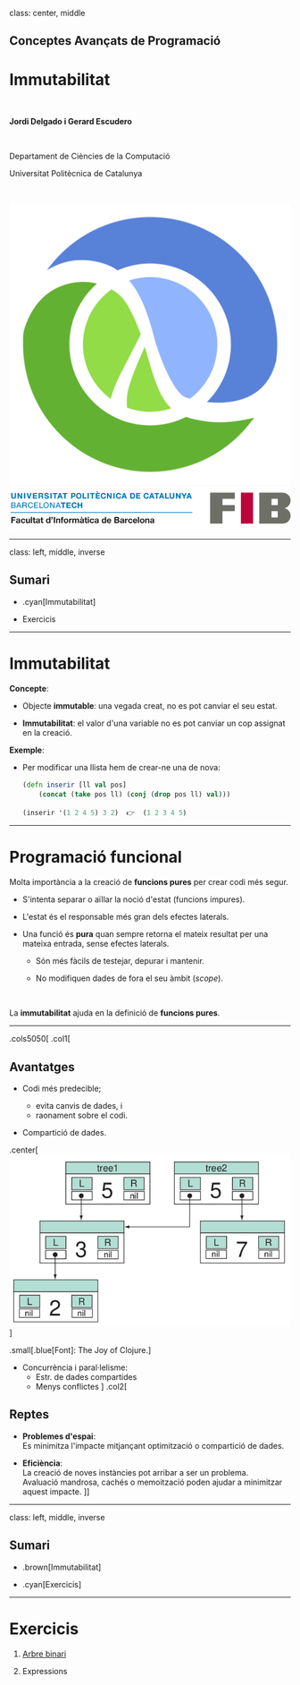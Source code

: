 class: center, middle

## Conceptes Avançats de Programació

# Immutabilitat

<br>

**Jordi Delgado i Gerard Escudero**

<br>

Departament de Ciències de la Computació

Universitat Politècnica de Catalunya

<br>

![:scale 12%](figures/clojure_logo.png) ![:scale 75%](figures/fib.png)

---
class: left, middle, inverse

## Sumari

- .cyan[Immutabilitat]

- Exercicis

---

# Immutabilitat

**Concepte**:

- Objecte **immutable**: una vegada creat, no es pot canviar el seu estat.

- **Immutabilitat**: el valor d'una variable no es pot canviar un cop assignat en la creació.

**Exemple**:

- Per modificar una llista hem de crear-ne una de nova:

  ```clojure
  (defn inserir [ll val pos]
      (concat (take pos ll) (conj (drop pos ll) val)))

  (inserir '(1 2 4 5) 3 2)  👉  (1 2 3 4 5)
  ```

---

# Programació funcional

Molta importància a la creació de **funcions pures** per crear codi més segur.

- S'intenta separar o aïllar la noció d'estat (funcions impures).

- L'estat és el responsable més gran dels efectes laterals.

- Una funció és **pura** quan sempre retorna el mateix resultat per una mateixa entrada, sense efectes laterals.

  - Són més fàcils de testejar, depurar i mantenir.

  - No modifiquen dades de fora el seu àmbit (*scope*).

<br>

La **immutabilitat** ajuda en la definició de **funcions pures**.

---

.cols5050[
.col1[
## Avantatges 

- Codi més predecible;
  - evita canvis de dades, i
  - raonament sobre el codi.

- Compartició de dades.

.center[![:scale 70%](figures/shared-trees.png)]

.small[.blue[Font]: The Joy of Clojure.]

- Concurrència i paral·lelisme:
  - Estr. de dades compartides
  - Menys conflictes
]
.col2[
## Reptes

- **Problemes d'espai**: <br>
  Es minimitza l'impacte mitjançant optimització o compartició de dades.

- **Eficiència**: <br>
  La creació de noves instàncies pot arribar a ser un problema. <br>
  Avaluació mandrosa, cachés o memoització poden ajudar a minimitzar aquest impacte.
]]

---
class: left, middle, inverse

## Sumari

- .brown[Immutabilitat]

- .cyan[Exercicis]

---

# Exercicis

1. [Arbre binari](problemes/arbre-binari.pdf)

2. Expressions

